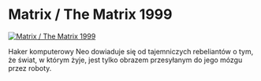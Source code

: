 Matrix / The Matrix 1999 
=============
[![Matrix / The Matrix 1999 ](http://vidos.pl/images/player.gif)](http://vidos.pl/matrix-the-matrix-1999)

 Haker komputerowy Neo dowiaduje się od tajemniczych rebeliantów o tym, że świat, w którym żyje, jest tylko obrazem przesyłanym do jego mózgu przez roboty.
